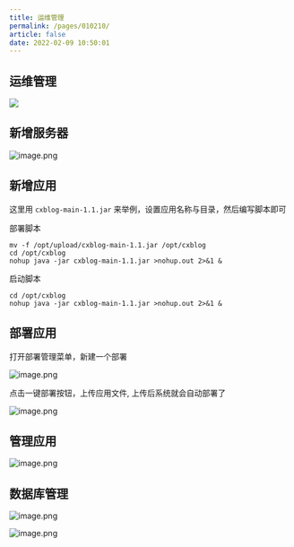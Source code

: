 ```yaml
---
title: 运维管理
permalink: /pages/010210/
article: false
date: 2022-02-09 10:50:01
---
```

## 运维管理

![](/images/2022/20220530232842.jpg)

## 新增服务器

![image.png](https://cxblog.qiniu.zhaohaoyue.love/file/img/upload/article/20240318_1710751786499.png)

## 新增应用

这里用 `cxblog-main-1.1.jar` 来举例，设置应用名称与目录，然后编写脚本即可

部署脚本

```shell script
mv -f /opt/upload/cxblog-main-1.1.jar /opt/cxblog
cd /opt/cxblog
nohup java -jar cxblog-main-1.1.jar >nohup.out 2>&1 &
```

启动脚本
```shell script
cd /opt/cxblog
nohup java -jar cxblog-main-1.1.jar >nohup.out 2>&1 &
```

## 部署应用

打开部署管理菜单，新建一个部署

![image.png](https://cxblog.qiniu.zhaohaoyue.love/file/img/upload/article/20240318_1710752201943.png)

点击一键部署按钮，上传应用文件, 上传后系统就会自动部署了

![image.png](https://cxblog.qiniu.zhaohaoyue.love/file/img/upload/article/20240318_1710752259528.png)

## 管理应用

![image.png](https://cxblog.qiniu.zhaohaoyue.love/file/img/upload/article/20240318_1710752360530.png)

## 数据库管理

![image.png](https://cxblog.qiniu.zhaohaoyue.love/file/img/upload/article/20240318_1710752418070.png)

![image.png](https://cxblog.qiniu.zhaohaoyue.love/file/img/upload/article/20240318_1710752443703.png)

<Vssue :title="$title" />
